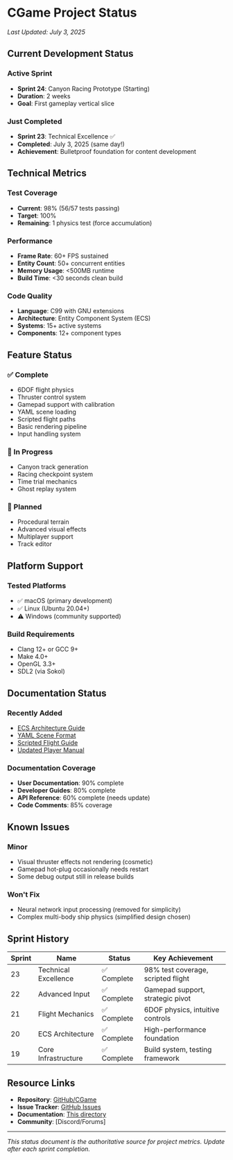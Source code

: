 # CGame Project Status

*Last Updated: July 3, 2025*

## Current Development Status

### Active Sprint
- **Sprint 24**: Canyon Racing Prototype (Starting)
- **Duration**: 2 weeks
- **Goal**: First gameplay vertical slice

### Just Completed
- **Sprint 23**: Technical Excellence ✅
- **Completed**: July 3, 2025 (same day!)
- **Achievement**: Bulletproof foundation for content development

## Technical Metrics

### Test Coverage
- **Current**: 98% (56/57 tests passing)
- **Target**: 100%
- **Remaining**: 1 physics test (force accumulation)

### Performance
- **Frame Rate**: 60+ FPS sustained
- **Entity Count**: 50+ concurrent entities
- **Memory Usage**: <500MB runtime
- **Build Time**: <30 seconds clean build

### Code Quality
- **Language**: C99 with GNU extensions
- **Architecture**: Entity Component System (ECS)
- **Systems**: 15+ active systems
- **Components**: 12+ component types

## Feature Status

### ✅ Complete
- 6DOF flight physics
- Thruster control system
- Gamepad support with calibration
- YAML scene loading
- Scripted flight paths
- Basic rendering pipeline
- Input handling system

### 🚧 In Progress
- Canyon track generation
- Racing checkpoint system
- Time trial mechanics
- Ghost replay system

### 📅 Planned
- Procedural terrain
- Advanced visual effects
- Multiplayer support
- Track editor

## Platform Support

### Tested Platforms
- ✅ macOS (primary development)
- ✅ Linux (Ubuntu 20.04+)
- ⚠️ Windows (community supported)

### Build Requirements
- Clang 12+ or GCC 9+
- Make 4.0+
- OpenGL 3.3+
- SDL2 (via Sokol)

## Documentation Status

### Recently Added
- [ECS Architecture Guide](guides/ECS_ARCHITECTURE.md)
- [YAML Scene Format](guides/YAML_SCENE_FORMAT.md)
- [Scripted Flight Guide](guides/SCRIPTED_FLIGHT_GUIDE.md)
- [Updated Player Manual](manual/PLAYER_MANUAL.md)

### Documentation Coverage
- **User Documentation**: 90% complete
- **Developer Guides**: 80% complete
- **API Reference**: 60% complete (needs update)
- **Code Comments**: 85% coverage

## Known Issues

### Minor
- Visual thruster effects not rendering (cosmetic)
- Gamepad hot-plug occasionally needs restart
- Some debug output still in release builds

### Won't Fix
- Neural network input processing (removed for simplicity)
- Complex multi-body ship physics (simplified design chosen)

## Sprint History

| Sprint | Name | Status | Key Achievement |
|--------|------|--------|-----------------|
| 23 | Technical Excellence | ✅ Complete | 98% test coverage, scripted flight |
| 22 | Advanced Input | ✅ Complete | Gamepad support, strategic pivot |
| 21 | Flight Mechanics | ✅ Complete | 6DOF physics, intuitive controls |
| 20 | ECS Architecture | ✅ Complete | High-performance foundation |
| 19 | Core Infrastructure | ✅ Complete | Build system, testing framework |

## Resource Links

- **Repository**: [GitHub/CGame](https://github.com/cgame)
- **Issue Tracker**: [GitHub Issues](https://github.com/cgame/issues)
- **Documentation**: [This directory](/)
- **Community**: [Discord/Forums]

---

*This status document is the authoritative source for project metrics. Update after each sprint completion.*